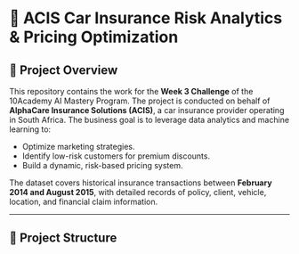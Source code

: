 # 🚗 ACIS Car Insurance Risk Analytics & Pricing Optimization

## 📌 Project Overview

This repository contains the work for the **Week 3 Challenge** of the 10Academy AI Mastery Program. The project is conducted on behalf of **AlphaCare Insurance Solutions (ACIS)**, a car insurance provider operating in South Africa. The business goal is to leverage data analytics and machine learning to:

- Optimize marketing strategies.
- Identify low-risk customers for premium discounts.
- Build a dynamic, risk-based pricing system.

The dataset covers historical insurance transactions between **February 2014 and August 2015**, with detailed records of policy, client, vehicle, location, and financial claim information.

---

## 📁 Project Structure

